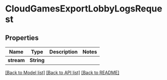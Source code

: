 # CloudGamesExportLobbyLogsRequest

## Properties

Name | Type | Description | Notes
------------ | ------------- | ------------- | -------------
**stream** | **String** |  | 

[[Back to Model list]](../README.md#documentation-for-models) [[Back to API list]](../README.md#documentation-for-api-endpoints) [[Back to README]](../README.md)



